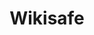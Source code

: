 ---
title: "Wikisafe"
excerpt: "HackMIT 2022. 2nd Place in Blockchain for Society sponsored by Jump Crypto. A revolutionary web application that leverages machine learning and blockchain technology to improve the crowdsourcing experience!"
collection: portfolio
link: "https://github.com/bliutech/wikisafe"
---